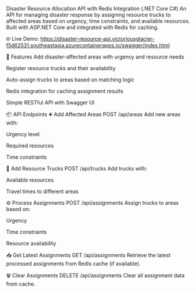 Disaster Resource Allocation API with Redis Integration (.NET Core C#)
An API for managing disaster response by assigning resource trucks to affected areas based on urgency, time constraints, and available resources. Built with ASP.NET Core and integrated with Redis for caching.

🌐 Live Demo:
https://disaster-resource-api.victoriousglacier-f5d62531.southeastasia.azurecontainerapps.io/swagger/index.html

🔧 Features
Add disaster-affected areas with urgency and resource needs

Register resource trucks and their availability

Auto-assign trucks to areas based on matching logic

Redis integration for caching assignment results

Simple RESTful API with Swagger UI

📦 API Endpoints
➕ Add Affected Areas
POST /api/areas
Add new areas with:

Urgency level

Required resources

Time constraints

🚛 Add Resource Trucks
POST /api/trucks
Add trucks with:

Available resources

Travel times to different areas

⚙️ Process Assignments
POST /api/assignments
Assign trucks to areas based on:

Urgency

Time constraints

Resource availability

📥 Get Latest Assignments
GET /api/assignments
Retrieve the latest processed assignments from Redis cache (if available).

🗑️ Clear Assignments
DELETE /api/assignments
Clear all assignment data from cache.